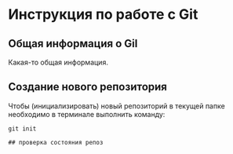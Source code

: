 # **Инструкция по работе с Git**

## Общая информация о Gil

Какая-то общая информация.

## Создание нового репозитория

Чтобы (инициализировать) новый репозиторий в текущей папке необходимо в терминале выполнить команду:

    git init

    ## проверка состояния репоз